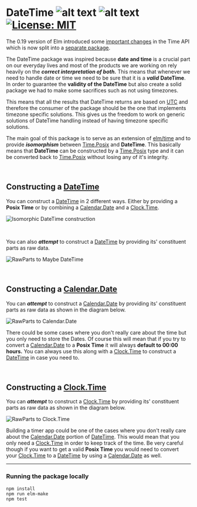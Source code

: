 # DateTime ![alt text][Elm-Package-Version] ![alt text][CircleCI-build] [![License: MIT][Licence-Icon]](https://opensource.org/licenses/MIT)

The 0.19 version of Elm introduced some [important changes][important-changes] in the Time API which is now split into a [separate package][elm-time].

The DateTime package was inspired because __date and time__ is a crucial part on our everyday lives and most of the products we are working on rely heavily on the ___correct interpretation of both.___
This means that whenever we need to handle date or time we need to be sure that it is a ___valid___ __DateTime__. In order to guarantee the __validity of the DateTime__ but also create a solid package
we had to make some sacrifices such as not using timezones.

This means that all the results that DateTime returns are based on [UTC][UTC-wiki] and therefore the consumer of the package should be the one that implements timezone specific solutions. This gives us the
freedom to work on generic solutions of DateTime handling instead of having timezone specific solutions.

The main goal of this package is to serve as an extension of [elm/time][elm-time] and to provide ___isomorphism___ between [Time.Posix][Time-Posix] and __DateTime__.
This basically means that __DateTime__ can be constructed by a [Time.Posix][Time-Posix] type and it can be converted back to [Time.Posix][Time-Posix] without losing any of it's integrity.

&nbsp;

## Constructing a [DateTime][DateTime-url]

You can construct a [DateTime][DateTime-url] in 2 different ways. Either by providing a __Posix Time__ or by combining a [Calendar.Date][Calendar-Date] and a [Clock.Time][Clock-Time].

![Isomorphic DateTime construction](Isomorphic-DateTime-Construction)

&nbsp;

You can also ___attempt___ to construct a [DateTime][DateTime-url] by providing its' constituent parts as raw data.

![RawParts to Maybe DateTime](RawParts-DateTime-Construction)

&nbsp;

## Constructing a [Calendar.Date][Calendar-Date]

You can ___attempt___ to construct a [Calendar.Date][Calendar-Date] by providing its' constituent parts as raw data as shown in the diagram below.

![RawParts to Calendar.Date](RawParts-Calendar-Construction)

There could be some cases where you don't really care about the time but you only need to store the Dates. Of course this will mean that if you try to convert a [Calendar.Date][Calendar-Date] to
a __Posix Time__ it will always __default to 00:00 hours.__ You can always use this along with a [Clock.Time][Clock-Time] to construct a [DateTime][DateTime-url] in case you need to.

&nbsp;

## Constructing a [Clock.Time][Clock-Time]

You can ___attempt___ to construct a [Clock.Time][Clock-Time] by providing its' constituent parts as raw data as shown in the diagram below.

![RawParts to Clock.Time](RawParts-Clock-Construction)

Building a timer app could be one of the cases where you don't really care about the [Calendar.Date][Calendar-Date] portion of [DateTime][DateTime-url].
This would mean that you only need a [Clock.Time][Clock-Time] in order to keep track of the time. Be very careful though if you want to get a valid __Posix Time__
you would need to convert your [Clock.Time][Clock-Time] to a [DateTime][DateTime-url] by using a [Calendar.Date][Calendar-Date] as well.

---
### Running the package locally
```
npm install
npm run elm-make
npm test
```

[important-changes]: https://github.com/elm/compiler/blob/master/upgrade-docs/0.19.md#modules-moved
[elm-time]: https://package.elm-lang.org/packages/elm/time/latest/
[UTC-wiki]: https://en.wikipedia.org/wiki/Coordinated_Universal_Time
[Time-Posix]: https://package.elm-lang.org/packages/elm/time/latest/Time#Posix
[Calendar-Date]: https://github.com/PanagiotisGeorgiadis/Elm-DateTime/blob/master/src/DateTime/Calendar/Internal.elm#L58
[Clock-Time]: https://github.com/PanagiotisGeorgiadis/Elm-DateTime/blob/master/src/DateTime/Clock/Internal.elm#L45
[DateTime-url]: https://github.com/PanagiotisGeorgiadis/Elm-DateTime/blob/master/src/DateTime/DateTime/Internal.elm#L57
[CircleCI-build]: https://img.shields.io/circleci/project/github/PanagiotisGeorgiadis/Elm-DateTime.svg?style=flat
[Licence-Icon]: https://img.shields.io/badge/License-MIT-blue.svg
[Elm-Package-Version]: https://img.shields.io/elm-package/v/PanagiotisGeorgiadis/Elm-datetime.svg?style=flat
[Isomorphic-DateTime-Construction]: https://github.com/PanagiotisGeorgiadis/elm-datetime/blob/master/assets/Isomorphic-DateTime-Construction.png "Isomorphic DateTime construction"
[RawParts-DateTime-Construction]: https://github.com/PanagiotisGeorgiadis/Elm-DateTime/blob/master/assets/RawParts-DateTime-Construction.png "RawParts to Maybe DateTime"
[RawParts-Calendar-Construction]: https://github.com/PanagiotisGeorgiadis/Elm-DateTime/blob/master/assets/RawParts-Calendar-Construction.png "RawParts to Calendar.Date"
[RawParts-Clock-Construction]: https://github.com/PanagiotisGeorgiadis/Elm-DateTime/blob/master/assets/RawParts-Clock-Construction.png "RawParts to Clock.Time"
